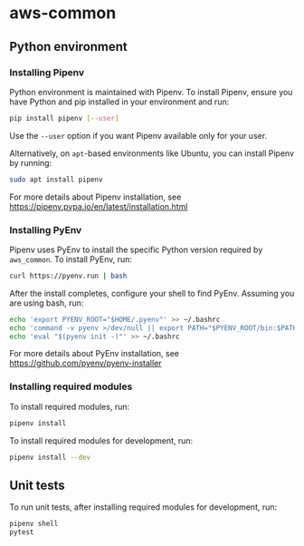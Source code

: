 # aws-common
## Python environment
### Installing Pipenv
Python environment is maintained with Pipenv. To install Pipenv, ensure you have Python and pip installed in your environment and run:
```bash
pip install pipenv [--user]
```

Use the `--user` option if you want Pipenv available only for your user.

Alternatively, on `apt`-based environments like Ubuntu, you can install Pipenv by running:
```bash
sudo apt install pipenv
```

For more details about Pipenv installation, see https://pipenv.pypa.io/en/latest/installation.html

### Installing PyEnv
Pipenv uses PyEnv to install the specific Python version required by `aws_common`. To install PyEnv, run:

```bash
curl https://pyenv.run | bash
```

After the install completes, configure your shell to find PyEnv. Assuming you are using bash, run:
```bash
echo 'export PYENV_ROOT="$HOME/.pyenv"' >> ~/.bashrc
echo 'command -v pyenv >/dev/null || export PATH="$PYENV_ROOT/bin:$PATH"' >> ~/.bashrc
echo 'eval "$(pyenv init -)"' >> ~/.bashrc
```

For more details about PyEnv installation, see https://github.com/pyenv/pyenv-installer

### Installing required modules
To install required modules, run:

```bash
pipenv install
```

To install required modules for development, run:
```bash
pipenv install --dev
```

## Unit tests
To run unit tests, after installing required modules for development, run:
```bash
pipenv shell
pytest
```

